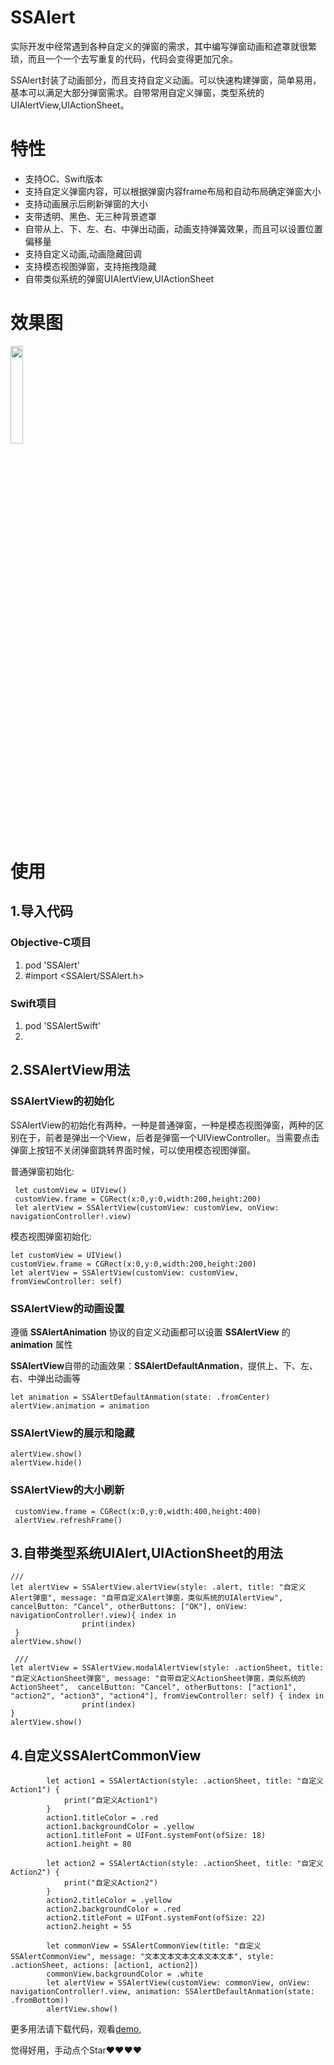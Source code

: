 # SSAlert
实际开发中经常遇到各种自定义的弹窗的需求，其中编写弹窗动画和遮罩就很繁琐，而且一个一个去写重复的代码，代码会变得更加冗余。

SSAlert封装了动画部分，而且支持自定义动画。可以快速构建弹窗，简单易用，基本可以满足大部分弹窗需求。自带常用自定义弹窗，类型系统的UIAlertView,UIActionSheet。
# 特性
- 支持OC、Swift版本
- 支持自定义弹窗内容，可以根据弹窗内容frame布局和自动布局确定弹窗大小
- 支持动画展示后刷新弹窗的大小
- 支带透明、黑色、无三种背景遮罩
- 自带从上、下、左、右、中弹出动画，动画支持弹簧效果，而且可以设置位置偏移量
- 支持自定义动画,动画隐藏回调
- 支持模态视图弹窗，支持拖拽隐藏
- 自带类似系统的弹窗UIAlertView,UIActionSheet
# 效果图
<img src="https://github.com/namesubai/SSAlert/blob/main/demo.gif" width = 20% height = 20% />

# 使用

## 1.导入代码

### Objective-C项目

1. pod  'SSAlert'
2. #import <SSAlert/SSAlert.h>
### Swift项目

1. pod  'SSAlertSwift'
2. 

## 2.SSAlertView用法

### SSAlertView的初始化

SSAlertView的初始化有两种，一种是普通弹窗，一种是模态视图弹窗，两种的区别在于，前者是弹出一个View，后者是弹窗一个UIViewController。当需要点击弹窗上按钮不关闭弹窗跳转界面时候，可以使用模态视图弹窗。

普通弹窗初始化:
```
 let customView = UIView()
 customView.frame = CGRect(x:0,y:0,width:200,height:200)
 let alertView = SSAlertView(customView: customView, onView: navigationController!.view)
```
模态视图弹窗初始化:
```
let customView = UIView()
customView.frame = CGRect(x:0,y:0,width:200,height:200)
let alertView = SSAlertView(customView: customView, fromViewController: self)
```
### SSAlertView的动画设置

遵循 **SSAlertAnimation** 协议的自定义动画都可以设置 **SSAlertView** 的 **animation** 属性

 **SSAlertView**自带的动画效果：**SSAlertDefaultAnmation**，提供上、下、左、右、中弹出动画等
 ```
 let animation = SSAlertDefaultAnmation(state: .fromCenter)
 alertView.animation = animation
 ```
### SSAlertView的展示和隐藏
 ```
 alertView.show()
 alertView.hide()
 ```
### SSAlertView的大小刷新
```
 customView.frame = CGRect(x:0,y:0,width:400,height:400)
 alertView.refreshFrame()
```

## 3.自带类型系统UIAlert,UIActionSheet的用法
``` 
///
let alertView = SSAlertView.alertView(style: .alert, title: "自定义Alert弹窗", message: "自带自定义Alert弹窗，类似系统的UIAlertView",  cancelButton: "Cancel", otherButtons: ["OK"], onView: navigationController!.view){ index in
                print(index)
 }
alertView.show()
            
 ///
let alertView = SSAlertView.modalAlertView(style: .actionSheet, title: "自定义ActionSheet弹窗", message: "自带自定义ActionSheet弹窗，类似系统的ActionSheet",  cancelButton: "Cancel", otherButtons: ["action1", "action2", "action3", "action4"], fromViewController: self) { index in
                print(index)
}
alertView.show()
```

## 4.自定义SSAlertCommonView
```
        let action1 = SSAlertAction(style: .actionSheet, title: "自定义Action1") {
            print("自定义Action1")
        }
        action1.titleColor = .red
        action1.backgroundColor = .yellow
        action1.titleFont = UIFont.systemFont(ofSize: 18)
        action1.height = 80
        
        let action2 = SSAlertAction(style: .actionSheet, title: "自定义Action2") {
            print("自定义Action2")
        }
        action2.titleColor = .yellow
        action2.backgroundColor = .red
        action2.titleFont = UIFont.systemFont(ofSize: 22)
        action2.height = 55
        
        let commonView = SSAlertCommonView(title: "自定义SSAlertCommonView", message: "文本文本文本文本文本文本", style: .actionSheet, actions: [action1, action2])
        commonView.backgroundColor = .white
        let alertView = SSAlertView(customView: commonView, onView: navigationController!.view, animation: SSAlertDefaultAnmation(state: .fromBottom))
        alertView.show()
```

更多用法请下载代码，观看[demo](https://github.com/namesubai/SSAlert),

觉得好用，手动点个Star❤️❤️❤️❤️
 
